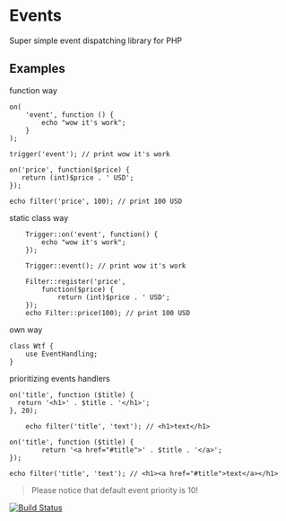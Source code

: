 # Events

Super simple event dispatching library for PHP

## Examples

function way

    on(
    	'event', function () {
    		echo "wow it's work";
    	}
    );

    trigger('event'); // print wow it's work

    on('price', function($price) {
       return (int)$price . ' USD';
    });

    echo filter('price', 100); // print 100 USD

static class way

		Trigger::on('event', function() {
			echo "wow it's work";
		});

		Trigger::event(); // print wow it's work

		Filter::register('price',
			function($price) {
				return (int)$price . ' USD';
		});
		echo Filter::price(100); // print 100 USD

own way

	class Wtf {
		use EventHandling;
	}

prioritizing events handlers

    on('title', function ($title) {
      return '<h1>' . $title . '</h1>';
    }, 20);

		echo filter('title', 'text'); // <h1>text</h1>

    on('title', function ($title) {
			return '<a href="#title">' . $title . '</a>';
    });

    echo filter('title', 'text'); // <h1><a href="#title">text</a></h1>

> Please notice that default event priority is 10!

[![Build Status](https://travis-ci.org/OzzyCzech/events.png?branch=master)](https://travis-ci.org/OzzyCzech/events)